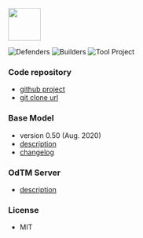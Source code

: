 
<img src="assets/images/common/owasp_level_incubator.svg" width="66">

![Defenders](assets/images/common/owasp_defenders.svg)
![Builders](assets/images/common/owasp_builders.svg)
![Tool Project](assets/images/common/owasp_tool_project.svg)

### Code repository

* [github project](https://github.com/OWASP/OdTM/)
* [git clone url](https://github.com/OWASP/OdTM.git)

### Base Model

* version 0.50 (Aug. 2020)
* [description](https://github.com/OWASP/OdTM/blob/master/docs/BASEMODEL.md)
* [changelog](https://github.com/OWASP/OdTM/blob/master/docs/BASEMODEL_changelog.md)

### OdTM Server

* [description](https://github.com/nets4geeks/OdTM/tree/master/applications/OdTMServer/README.md)

### License

* MIT
